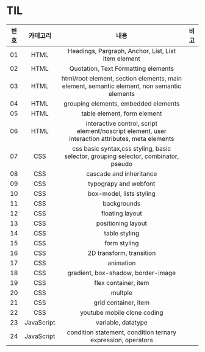 # TIL

|번호|카테고리|내용|비고|
|:----:|:-------:|:---:|:----:|
|01|HTML|Headings, Pargraph, Anchor, List, List item element||
|02|HTML|Quotation, Text Formatting elements||
|03|HTML|html/root element, section elements, main element, semantic element, non semantic elements||
|04|HTML|grouping elements, embedded elements||
|05|HTML|table element, form element||
|06|HTML|interactive control, script element/noscript element, user interaction attributes, meta elements||
|07|CSS|css basic syntax,css styling, basic selector, grouping selector, combinator, pseudo||
|08|CSS|cascade and inheritance||
|09|CSS|typograpy and webfont||
|10|CSS|box-model, lists styling||
|11|CSS|backgrounds||
|12|CSS|floating layout||
|13|CSS|positioning layout||
|14|CSS|table styling||
|15|CSS|form styling||
|16|CSS|2D transform, transition||
|17|CSS|animation||
|18|CSS|gradient, box-shadow, border-image||
|19|CSS|flex container, item||
|20|CSS|multple||
|21|CSS|grid container, item||
|22|CSS|youtube mobile clone coding|||
|23|JavaScript|variable, datatype||
|24|JavaScript|condition statement, condition ternary expression, operators ||
